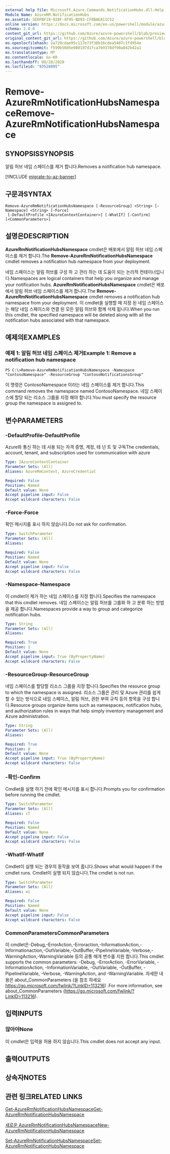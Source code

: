 ```yaml
---
external help file: Microsoft.Azure.Commands.NotificationHubs.dll-Help.xml
Module Name: AzureRM.NotificationHubs
ms.assetid: 5EDFBF19-928F-4F95-BD93-CF8BAEA11C52
online version: https://docs.microsoft.com/en-us/powershell/module/azurerm.notificationhubs/remove-azurermnotificationhubsnamespace
schema: 2.0.0
content_git_url: https://github.com/Azure/azure-powershell/blob/preview/src/ResourceManager/NotificationHubs/Commands.NotificationHubs/help/Remove-AzureRmNotificationHubsNamespace.md
original_content_git_url: https://github.com/Azure/azure-powershell/blob/preview/src/ResourceManager/NotificationHubs/Commands.NotificationHubs/help/Remove-AzureRmNotificationHubsNamespace.md
ms.openlocfilehash: 2a728cdae95c117e73f38b16cdea5407c1f4954e
ms.sourcegitcommit: f599b50d5e980197d1fca769378df90a842b42a1
ms.translationtype: MT
ms.contentlocale: ko-KR
ms.lasthandoff: 08/20/2020
ms.locfileid: "93528895"
---
```

# <span data-ttu-id="50d9a-101">Remove-AzureRmNotificationHubsNamespace</span><span class="sxs-lookup"><span data-stu-id="50d9a-101">Remove-AzureRmNotificationHubsNamespace</span></span>

## <span data-ttu-id="50d9a-102">SYNOPSIS</span><span class="sxs-lookup"><span data-stu-id="50d9a-102">SYNOPSIS</span></span>
<span data-ttu-id="50d9a-103">알림 허브 네임 스페이스를 제거 합니다.</span><span class="sxs-lookup"><span data-stu-id="50d9a-103">Removes a notification hub namespace.</span></span>

[!INCLUDE [migrate-to-az-banner](../../includes/migrate-to-az-banner.md)]

## <span data-ttu-id="50d9a-104">구문과</span><span class="sxs-lookup"><span data-stu-id="50d9a-104">SYNTAX</span></span>

```
Remove-AzureRmNotificationHubsNamespace [-ResourceGroup] <String> [-Namespace] <String> [-Force]
 [-DefaultProfile <IAzureContextContainer>] [-WhatIf] [-Confirm] [<CommonParameters>]
```

## <span data-ttu-id="50d9a-105">설명은</span><span class="sxs-lookup"><span data-stu-id="50d9a-105">DESCRIPTION</span></span>
<span data-ttu-id="50d9a-106">**AzureRmNotificationHubsNamespace** cmdlet은 배포에서 알림 허브 네임 스페이스를 제거 합니다.</span><span class="sxs-lookup"><span data-stu-id="50d9a-106">The **Remove-AzureRmNotificationHubsNamespace** cmdlet removes a notification hub namespace from your deployment.</span></span>

<span data-ttu-id="50d9a-107">네임 스페이스는 알림 허브를 구성 하 고 관리 하는 데 도움이 되는 논리적 컨테이너입니다.</span><span class="sxs-lookup"><span data-stu-id="50d9a-107">Namespaces are logical containers that help you organize and manage your notification hubs.</span></span>
<span data-ttu-id="50d9a-108">**AzureRmNotificationHubsNamespace** cmdlet은 배포에서 알림 허브 네임 스페이스를 제거 합니다.</span><span class="sxs-lookup"><span data-stu-id="50d9a-108">The **Remove-AzureRmNotificationHubsNamespace** cmdlet removes a notification hub namespace from your deployment.</span></span>
<span data-ttu-id="50d9a-109">이 cmdlet을 실행할 때 지정 된 네임 스페이스는 해당 네임 스페이스와 연결 된 모든 알림 허브와 함께 삭제 됩니다.</span><span class="sxs-lookup"><span data-stu-id="50d9a-109">When you run this cmdlet, the specified namespace will be deleted along with all the notification hubs associated with that namespace.</span></span>

## <span data-ttu-id="50d9a-110">예제의</span><span class="sxs-lookup"><span data-stu-id="50d9a-110">EXAMPLES</span></span>

### <span data-ttu-id="50d9a-111">예제 1: 알림 허브 네임 스페이스 제거</span><span class="sxs-lookup"><span data-stu-id="50d9a-111">Example 1: Remove a notification hub namespace</span></span>
```
PS C:\>Remove-AzureRmNotificationHubsNamespace -Namespace "ContosoNamespace" -ResourceGroup "ContosoNotificationsGroup"
```

<span data-ttu-id="50d9a-112">이 명령은 ContosoNamespace 이라는 네임 스페이스를 제거 합니다.</span><span class="sxs-lookup"><span data-stu-id="50d9a-112">This command removes the namespace named ContosoNamespace.</span></span>
<span data-ttu-id="50d9a-113">네임 스페이스에 할당 되는 리소스 그룹을 지정 해야 합니다.</span><span class="sxs-lookup"><span data-stu-id="50d9a-113">You must specify the resource group the namespace is assigned to.</span></span>

## <span data-ttu-id="50d9a-114">변수</span><span class="sxs-lookup"><span data-stu-id="50d9a-114">PARAMETERS</span></span>

### <span data-ttu-id="50d9a-115">-DefaultProfile</span><span class="sxs-lookup"><span data-stu-id="50d9a-115">-DefaultProfile</span></span>
<span data-ttu-id="50d9a-116">Azure와 통신 하는 데 사용 되는 자격 증명, 계정, 테 넌 트 및 구독</span><span class="sxs-lookup"><span data-stu-id="50d9a-116">The credentials, account, tenant, and subscription used for communication with azure</span></span>

```yaml
Type: IAzureContextContainer
Parameter Sets: (All)
Aliases: AzureRmContext, AzureCredential

Required: False
Position: Named
Default value: None
Accept pipeline input: False
Accept wildcard characters: False
```

### <span data-ttu-id="50d9a-117">-Force</span><span class="sxs-lookup"><span data-stu-id="50d9a-117">-Force</span></span>
<span data-ttu-id="50d9a-118">확인 메시지를 표시 하지 않습니다.</span><span class="sxs-lookup"><span data-stu-id="50d9a-118">Do not ask for confirmation.</span></span>

```yaml
Type: SwitchParameter
Parameter Sets: (All)
Aliases: 

Required: False
Position: Named
Default value: None
Accept pipeline input: False
Accept wildcard characters: False
```

### <span data-ttu-id="50d9a-119">-Namespace</span><span class="sxs-lookup"><span data-stu-id="50d9a-119">-Namespace</span></span>
<span data-ttu-id="50d9a-120">이 cmdlet이 제거 하는 네임 스페이스를 지정 합니다.</span><span class="sxs-lookup"><span data-stu-id="50d9a-120">Specifies the namespace that this cmdlet removes.</span></span>
<span data-ttu-id="50d9a-121">네임 스페이스는 알림 허브를 그룹화 하 고 분류 하는 방법을 제공 합니다.</span><span class="sxs-lookup"><span data-stu-id="50d9a-121">Namespaces provide a way to group and categorize notification hubs.</span></span>

```yaml
Type: String
Parameter Sets: (All)
Aliases: 

Required: True
Position: 1
Default value: None
Accept pipeline input: True (ByPropertyName)
Accept wildcard characters: False
```

### <span data-ttu-id="50d9a-122">-ResourceGroup</span><span class="sxs-lookup"><span data-stu-id="50d9a-122">-ResourceGroup</span></span>
<span data-ttu-id="50d9a-123">네임 스페이스를 할당할 리소스 그룹을 지정 합니다.</span><span class="sxs-lookup"><span data-stu-id="50d9a-123">Specifies the resource group to which the namespace is assigned.</span></span>
<span data-ttu-id="50d9a-124">리소스 그룹은 관리 및 Azure 관리를 쉽게 할 수 있는 방식으로 네임 스페이스, 알림 허브, 권한 부여 규칙 등의 항목을 구성 합니다.</span><span class="sxs-lookup"><span data-stu-id="50d9a-124">Resource groups organize items such as namespaces, notification hubs, and authorization rules in ways that help simply inventory management and Azure administration.</span></span>

```yaml
Type: String
Parameter Sets: (All)
Aliases: 

Required: True
Position: 0
Default value: None
Accept pipeline input: True (ByPropertyName)
Accept wildcard characters: False
```

### <span data-ttu-id="50d9a-125">-확인</span><span class="sxs-lookup"><span data-stu-id="50d9a-125">-Confirm</span></span>
<span data-ttu-id="50d9a-126">Cmdlet을 실행 하기 전에 확인 메시지를 표시 합니다.</span><span class="sxs-lookup"><span data-stu-id="50d9a-126">Prompts you for confirmation before running the cmdlet.</span></span>

```yaml
Type: SwitchParameter
Parameter Sets: (All)
Aliases: cf

Required: False
Position: Named
Default value: None
Accept pipeline input: False
Accept wildcard characters: False
```

### <span data-ttu-id="50d9a-127">-WhatIf</span><span class="sxs-lookup"><span data-stu-id="50d9a-127">-WhatIf</span></span>
<span data-ttu-id="50d9a-128">Cmdlet이 실행 되는 경우의 동작을 보여 줍니다.</span><span class="sxs-lookup"><span data-stu-id="50d9a-128">Shows what would happen if the cmdlet runs.</span></span> <span data-ttu-id="50d9a-129">Cmdlet이 실행 되지 않습니다.</span><span class="sxs-lookup"><span data-stu-id="50d9a-129">The cmdlet is not run.</span></span>

```yaml
Type: SwitchParameter
Parameter Sets: (All)
Aliases: wi

Required: False
Position: Named
Default value: None
Accept pipeline input: False
Accept wildcard characters: False
```

### <span data-ttu-id="50d9a-130">CommonParameters</span><span class="sxs-lookup"><span data-stu-id="50d9a-130">CommonParameters</span></span>
<span data-ttu-id="50d9a-131">이 cmdlet은-Debug,-ErrorAction,-Erroraction,-InformationAction,-Informationaction,-OutVariable,-OutBuffer,-PipelineVariable,-Verbose,-WarningAction,-WarningVariable 등의 공통 매개 변수를 지원 합니다.</span><span class="sxs-lookup"><span data-stu-id="50d9a-131">This cmdlet supports the common parameters: -Debug, -ErrorAction, -ErrorVariable, -InformationAction, -InformationVariable, -OutVariable, -OutBuffer, -PipelineVariable, -Verbose, -WarningAction, and -WarningVariable.</span></span> <span data-ttu-id="50d9a-132">자세한 내용은 about_CommonParameters (을 참조 하세요 https://go.microsoft.com/fwlink/?LinkID=113216) .</span><span class="sxs-lookup"><span data-stu-id="50d9a-132">For more information, see about_CommonParameters (https://go.microsoft.com/fwlink/?LinkID=113216).</span></span>

## <span data-ttu-id="50d9a-133">입력</span><span class="sxs-lookup"><span data-stu-id="50d9a-133">INPUTS</span></span>

### <span data-ttu-id="50d9a-134">않아야</span><span class="sxs-lookup"><span data-stu-id="50d9a-134">None</span></span>
<span data-ttu-id="50d9a-135">이 cmdlet은 입력을 허용 하지 않습니다.</span><span class="sxs-lookup"><span data-stu-id="50d9a-135">This cmdlet does not accept any input.</span></span>

## <span data-ttu-id="50d9a-136">출력</span><span class="sxs-lookup"><span data-stu-id="50d9a-136">OUTPUTS</span></span>

## <span data-ttu-id="50d9a-137">상속자</span><span class="sxs-lookup"><span data-stu-id="50d9a-137">NOTES</span></span>

## <span data-ttu-id="50d9a-138">관련 링크</span><span class="sxs-lookup"><span data-stu-id="50d9a-138">RELATED LINKS</span></span>

[<span data-ttu-id="50d9a-139">Get-AzureRmNotificationHubsNamespace</span><span class="sxs-lookup"><span data-stu-id="50d9a-139">Get-AzureRmNotificationHubsNamespace</span></span>](./Get-AzureRmNotificationHubsNamespace.md)

[<span data-ttu-id="50d9a-140">새로운 AzureRmNotificationHubsNamespace</span><span class="sxs-lookup"><span data-stu-id="50d9a-140">New-AzureRmNotificationHubsNamespace</span></span>](./New-AzureRmNotificationHubsNamespace.md)

[<span data-ttu-id="50d9a-141">Set-AzureRmNotificationHubsNamespace</span><span class="sxs-lookup"><span data-stu-id="50d9a-141">Set-AzureRmNotificationHubsNamespace</span></span>](./Set-AzureRmNotificationHubsNamespace.md)


